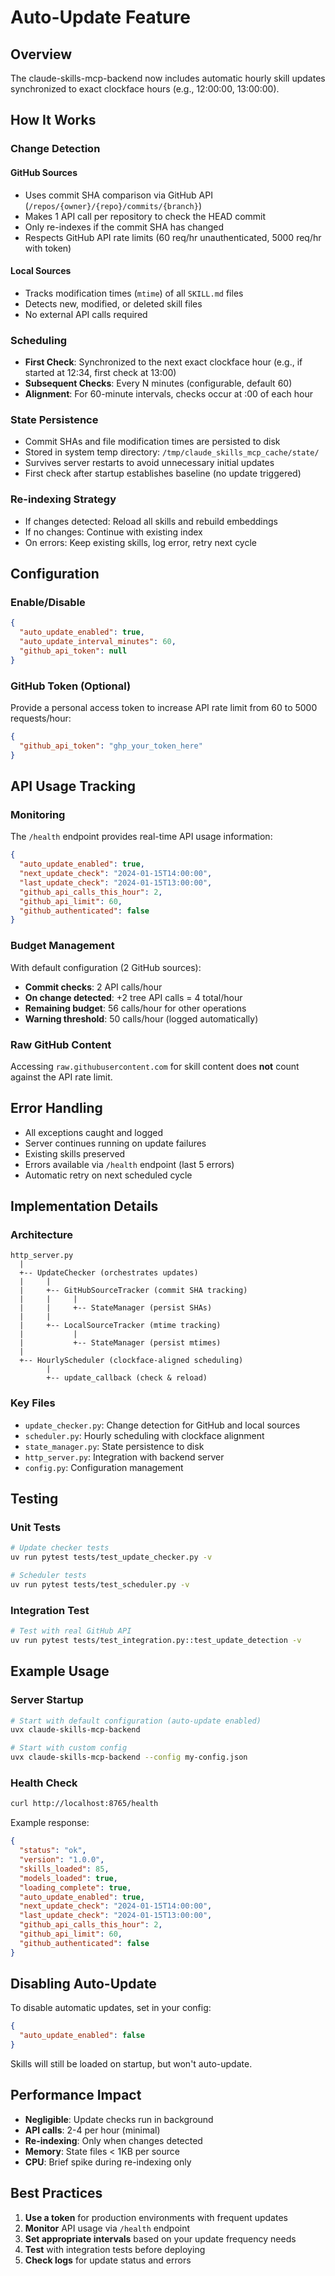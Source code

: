 # Auto-Update Feature

## Overview

The claude-skills-mcp-backend now includes automatic hourly skill updates synchronized to exact clockface hours (e.g., 12:00:00, 13:00:00).

## How It Works

### Change Detection

#### GitHub Sources
- Uses commit SHA comparison via GitHub API (`/repos/{owner}/{repo}/commits/{branch}`)
- Makes 1 API call per repository to check the HEAD commit
- Only re-indexes if the commit SHA has changed
- Respects GitHub API rate limits (60 req/hr unauthenticated, 5000 req/hr with token)

#### Local Sources
- Tracks modification times (`mtime`) of all `SKILL.md` files
- Detects new, modified, or deleted skill files
- No external API calls required

### Scheduling

- **First Check**: Synchronized to the next exact clockface hour (e.g., if started at 12:34, first check at 13:00)
- **Subsequent Checks**: Every N minutes (configurable, default 60)
- **Alignment**: For 60-minute intervals, checks occur at :00 of each hour

### State Persistence

- Commit SHAs and file modification times are persisted to disk
- Stored in system temp directory: `/tmp/claude_skills_mcp_cache/state/`
- Survives server restarts to avoid unnecessary initial updates
- First check after startup establishes baseline (no update triggered)

### Re-indexing Strategy

- If changes detected: Reload all skills and rebuild embeddings
- If no changes: Continue with existing index
- On errors: Keep existing skills, log error, retry next cycle

## Configuration

### Enable/Disable

```json
{
  "auto_update_enabled": true,
  "auto_update_interval_minutes": 60,
  "github_api_token": null
}
```

### GitHub Token (Optional)

Provide a personal access token to increase API rate limit from 60 to 5000 requests/hour:

```json
{
  "github_api_token": "ghp_your_token_here"
}
```

## API Usage Tracking

### Monitoring

The `/health` endpoint provides real-time API usage information:

```json
{
  "auto_update_enabled": true,
  "next_update_check": "2024-01-15T14:00:00",
  "last_update_check": "2024-01-15T13:00:00",
  "github_api_calls_this_hour": 2,
  "github_api_limit": 60,
  "github_authenticated": false
}
```

### Budget Management

With default configuration (2 GitHub sources):
- **Commit checks**: 2 API calls/hour
- **On change detected**: +2 tree API calls = 4 total/hour
- **Remaining budget**: 56 calls/hour for other operations
- **Warning threshold**: 50 calls/hour (logged automatically)

### Raw GitHub Content

Accessing `raw.githubusercontent.com` for skill content does **not** count against the API rate limit.

## Error Handling

- All exceptions caught and logged
- Server continues running on update failures
- Existing skills preserved
- Errors available via `/health` endpoint (last 5 errors)
- Automatic retry on next scheduled cycle

## Implementation Details

### Architecture

```
http_server.py
  |
  +-- UpdateChecker (orchestrates updates)
  |     |
  |     +-- GitHubSourceTracker (commit SHA tracking)
  |     |     |
  |     |     +-- StateManager (persist SHAs)
  |     |
  |     +-- LocalSourceTracker (mtime tracking)
  |           |
  |           +-- StateManager (persist mtimes)
  |
  +-- HourlyScheduler (clockface-aligned scheduling)
        |
        +-- update_callback (check & reload)
```

### Key Files

- `update_checker.py`: Change detection for GitHub and local sources
- `scheduler.py`: Hourly scheduling with clockface alignment
- `state_manager.py`: State persistence to disk
- `http_server.py`: Integration with backend server
- `config.py`: Configuration management

## Testing

### Unit Tests

```bash
# Update checker tests
uv run pytest tests/test_update_checker.py -v

# Scheduler tests  
uv run pytest tests/test_scheduler.py -v
```

### Integration Test

```bash
# Test with real GitHub API
uv run pytest tests/test_integration.py::test_update_detection -v
```

## Example Usage

### Server Startup

```bash
# Start with default configuration (auto-update enabled)
uvx claude-skills-mcp-backend

# Start with custom config
uvx claude-skills-mcp-backend --config my-config.json
```

### Health Check

```bash
curl http://localhost:8765/health
```

Example response:
```json
{
  "status": "ok",
  "version": "1.0.0",
  "skills_loaded": 85,
  "models_loaded": true,
  "loading_complete": true,
  "auto_update_enabled": true,
  "next_update_check": "2024-01-15T14:00:00",
  "last_update_check": "2024-01-15T13:00:00",
  "github_api_calls_this_hour": 2,
  "github_api_limit": 60,
  "github_authenticated": false
}
```

## Disabling Auto-Update

To disable automatic updates, set in your config:

```json
{
  "auto_update_enabled": false
}
```

Skills will still be loaded on startup, but won't auto-update.

## Performance Impact

- **Negligible**: Update checks run in background
- **API calls**: 2-4 per hour (minimal)
- **Re-indexing**: Only when changes detected
- **Memory**: State files < 1KB per source
- **CPU**: Brief spike during re-indexing only

## Best Practices

1. **Use a token** for production environments with frequent updates
2. **Monitor** API usage via `/health` endpoint
3. **Set appropriate intervals** based on your update frequency needs
4. **Test** with integration tests before deploying
5. **Check logs** for update status and errors


